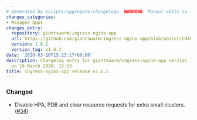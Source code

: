 ```yaml
---
# Generated by scripts/aggregate-changelogs. WARNING: Manual edits to this files will be overwritten.
changes_categories:
- Managed Apps
changes_entry:
  repository: giantswarm/ingress-nginx-app
  url: https://github.com/giantswarm/ingress-nginx-app/blob/master/CHANGELOG.md#161-2020-03-10
  version: 1.6.1
  version_tag: v1.6.1
date: '2020-03-10T15:13:17+00:00'
description: Changelog entry for giantswarm/ingress-nginx-app version 1.6.1, published
  on 10 March 2020, 15:13.
title: ingress-nginx-app release v1.6.1
---
```


### Changed
- Disable HPA, PDB and clear resource requests for extra small clusters. ([#34](https://github.com/giantswarm/ingress-nginx-app/pull/34))
